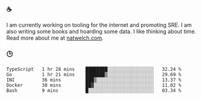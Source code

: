 ### ☕

I am currently working on tooling for the internet and promoting SRE. I am also writing some books and hoarding some data. I like thinking about time. Read more about me at [natwelch.com](https://natwelch.com).

### 🕒

<!--START_SECTION:waka-->
```text
TypeScript   1 hr 28 mins    ████████░░░░░░░░░░░░░░░░░   32.24 % 
Go           1 hr 21 mins    ███████▒░░░░░░░░░░░░░░░░░   29.69 % 
INI          36 mins         ███▒░░░░░░░░░░░░░░░░░░░░░   13.37 % 
Docker       30 mins         ██▓░░░░░░░░░░░░░░░░░░░░░░   11.02 % 
Bash         9 mins          █░░░░░░░░░░░░░░░░░░░░░░░░   03.34 % 
```
<!--END_SECTION:waka-->
